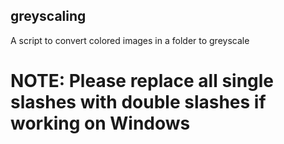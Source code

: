 ## greyscaling
A script to convert colored images in a folder to greyscale
 # NOTE: Please replace all single slashes with double slashes if working on Windows
